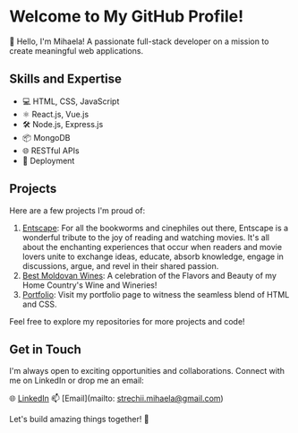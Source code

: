 # Welcome to My GitHub Profile!

👋 Hello, I'm Mihaela! A passionate full-stack developer on a mission to create meaningful web applications.

## Skills and Expertise

- 💻 HTML, CSS, JavaScript
- ⚛️ React.js, Vue.js
- 🛠️ Node.js, Express.js
- 📦 MongoDB
- 🌐 RESTful APIs
- 🚀 Deployment 

## Projects

Here are a few projects I'm proud of:

1. [Entscape](https://entscape-frontend.onrender.com/): For all the bookworms and cinephiles out there, Entscape is a wonderful tribute to the joy of reading and watching movies. It's all about the enchanting experiences that occur when readers and movie lovers unite to exchange ideas, educate, absorb knowledge, engage in discussions, argue, and revel in their shared passion.
2. [Best Moldovan Wines](https://relaxed-douhua-e94a6f.netlify.app/): A celebration of the Flavors and Beauty of my Home Country's Wine and Wineries! 
3. [Portfolio](https://m89mihaella.github.io/My-Portfolio/): Visit my portfolio page to witness the seamless blend of HTML and CSS.

Feel free to explore my repositories for more projects and code!


## Get in Touch

I'm always open to exciting opportunities and collaborations. Connect with me on LinkedIn or drop me an email:

🌐 [LinkedIn](https://www.linkedin.com/in/mihaela-melnic/)
📫 [Email](mailto: strechii.mihaela@gmail.com)

Let's build amazing things together! 🚀
